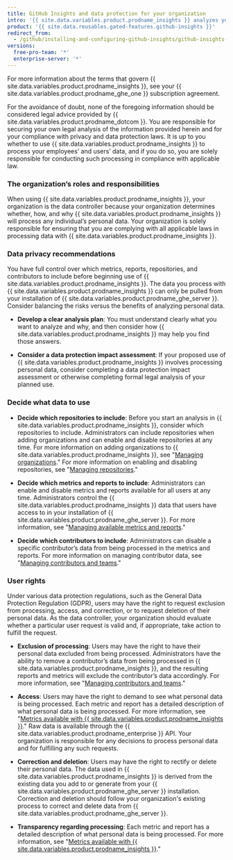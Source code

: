 ```yaml
---
title: GitHub Insights and data protection for your organization
intro: '{{ site.data.variables.product.prodname_insights }} analyzes your {{ site.data.variables.product.prodname_ghe_server }} data. This data could include personal data of individuals in your organization who may have the right to understand how such personal data is being used.'
product: '{{ site.data.reusables.gated-features.github-insights }}'
redirect_from:
  - /github/installing-and-configuring-github-insights/github-insights-and-data-protection-for-your-organization
versions:
  free-pro-team: '*'
  enterprise-server: '*'
---
```


For more information about the terms that govern {{ site.data.variables.product.prodname_insights }}, see your {{ site.data.variables.product.prodname_ghe_one }} subscription agreement.

For the avoidance of doubt, none of the foregoing information should be considered legal advice provided by {{ site.data.variables.product.prodname_dotcom }}. You are responsible for securing your own legal analysis of the information provided herein and for your compliance with privacy and data protection laws. It is up to you whether to use {{ site.data.variables.product.prodname_insights }} to process your employees’ and users’ data, and if you do so, you are solely responsible for conducting such processing in compliance with applicable law.

### The organization’s roles and responsibilities

When using {{ site.data.variables.product.prodname_insights }}, your organization is the data controller because your organization determines whether, how, and why {{ site.data.variables.product.prodname_insights }} will process any individual’s personal data. Your organization is solely responsible for ensuring that you are complying with all applicable laws in processing data with {{ site.data.variables.product.prodname_insights }}.

### Data privacy recommendations

You have full control over which metrics, reports, repositories, and contributors to include before beginning use of {{ site.data.variables.product.prodname_insights }}. The data you process with {{ site.data.variables.product.prodname_insights }} can only be pulled from your installation of {{ site.data.variables.product.prodname_ghe_server }}. Consider balancing the risks versus the benefits of analyzing personal data.

- **Develop a clear analysis plan**: You must understand clearly what you want to analyze and why, and then consider how {{ site.data.variables.product.prodname_insights }} may help you find those answers.

- **Consider a data protection impact assessment**: If your proposed use of {{ site.data.variables.product.prodname_insights }} involves processing personal data, consider completing a data protection impact assessment or otherwise completing formal legal analysis of your planned use.

### Decide what data to use

- **Decide which repositories to include**: Before you start an analysis in {{ site.data.variables.product.prodname_insights }}, consider which repositories to include. Administrators can include repositories when adding organizations and can enable and disable repositories at any time. For more information on adding organizations to {{ site.data.variables.product.prodname_insights }}, see "[Managing organizations](/insights/installing-and-configuring-github-insights/managing-organizations)." For more information on enabling and disabling repositories, see "[Managing repositories](/insights/installing-and-configuring-github-insights/managing-repositories)."

- **Decide which metrics and reports to include**: Administrators can enable and disable metrics and reports available for all users at any time. Administrators control the {{ site.data.variables.product.prodname_insights }} data that users have access to in your installation of {{ site.data.variables.product.prodname_ghe_server }}. For more information, see "[Managing available metrics and reports](/insights/installing-and-configuring-github-insights/managing-available-metrics-and-reports)."

- **Decide which contributors to include**: Administrators can disable a specific contributor’s data from being processed in the metrics and reports. For more information on managing contributor data, see "[Managing contributors and teams](/insights/installing-and-configuring-github-insights/managing-contributors-and-teams)."

### User rights

Under various data protection regulations, such as the General Data Protection Regulation (GDPR), users may have the right to request exclusion from processing, access, and correction, or to request deletion of their personal data. As the data controller, your organization should evaluate whether a particular user request is valid and, if appropriate, take action to fulfill the request.

- **Exclusion of processing**: Users may have the right to have their personal data excluded from being processed. Administrators have the ability to remove a contributor’s data from being processed in {{ site.data.variables.product.prodname_insights }}, and the resulting reports and metrics will exclude the contributor’s data accordingly. For more information, see "[Managing contributors and teams](/insights/installing-and-configuring-github-insights/managing-contributors-and-teams)."

- **Access**: Users may have the right to demand to see what personal data is being processed. Each metric and report has a detailed description of what personal data is being processed. For more information, see "[Metrics available with {{ site.data.variables.product.prodname_insights }}](/insights/exploring-your-usage-of-github-enterprise/metrics-available-with-github-insights)." Raw data is available through the {{ site.data.variables.product.prodname_enterprise }} API. Your organization is responsible for any decisions to process personal data and for fulfilling any such requests.

- **Correction and deletion**: Users may have the right to rectify or delete their personal data. The data used in {{ site.data.variables.product.prodname_insights }} is derived from the existing data you add to or generate from your {{ site.data.variables.product.prodname_ghe_server }} installation. Correction and deletion should follow your organization's existing process to correct and delete data from {{ site.data.variables.product.prodname_ghe_server }}.

- **Transparency regarding processing**:  Each metric and report has a detailed description of what personal data is being processed. For more information, see "[Metrics available with {{ site.data.variables.product.prodname_insights }}](/insights/exploring-your-usage-of-github-enterprise/metrics-available-with-github-insights)."
